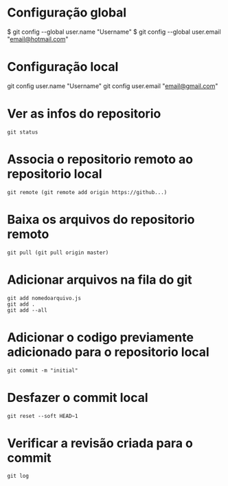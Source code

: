 

# Configuração global

$ git config --global user.name "Username"
$ git config --global user.email "email@hotmail.com"

# Configuração local

git config user.name "Username"
git config user.email "email@gmail.com"


# Ver as infos do repositorio

```
git status
```

# Associa o repositorio remoto ao repositorio local

```
git remote (git remote add origin https://github...)
```

# Baixa os arquivos do repositorio remoto

```
git pull (git pull origin master)
```

# Adicionar arquivos na fila do git

```
git add nomedoarquivo.js
git add .
git add --all
```

# Adicionar o codigo previamente adicionado para o repositorio local

```
git commit -m "initial"
```

# Desfazer o commit local
```
git reset --soft HEAD~1
```

# Verificar a revisão criada para o commit

```
git log
```